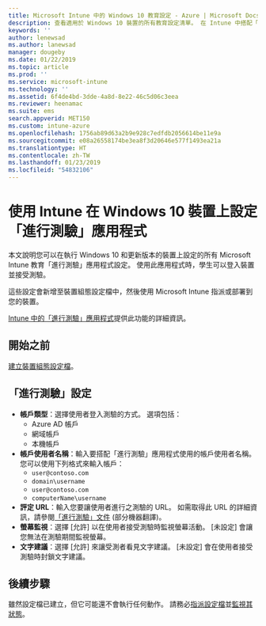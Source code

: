 ```yaml
---
title: Microsoft Intune 中的 Windows 10 教育設定 - Azure | Microsoft Docs
description: 查看適用於 Windows 10 裝置的所有教育設定清單。 在 Intune 中搭配「進行測驗」應用程式在裝置組態設定檔中使用這些設定、選擇使用者或學生的登入方式、在測驗期間監視螢幕等等。
keywords: ''
author: lenewsad
ms.author: lanewsad
manager: dougeby
ms.date: 01/22/2019
ms.topic: article
ms.prod: ''
ms.service: microsoft-intune
ms.technology: ''
ms.assetid: 6f4de4bd-3dde-4a8d-8e22-46c5d06c3eea
ms.reviewer: heenamac
ms.suite: ems
search.appverid: MET150
ms.custom: intune-azure
ms.openlocfilehash: 1756ab89d63a2b9e928c7edfdb2056614be11e9a
ms.sourcegitcommit: e08a26558174be3ea8f3d20646e577f1493ea21a
ms.translationtype: HT
ms.contentlocale: zh-TW
ms.lasthandoff: 01/23/2019
ms.locfileid: "54832106"
---
```

# <a name="configure-the-take-a-test-app-on-windows-10-devices-using-intune"></a>使用 Intune 在 Windows 10 裝置上設定「進行測驗」應用程式

本文說明您可以在執行 Windows 10 和更新版本的裝置上設定的所有 Microsoft Intune 教育「進行測驗」應用程式設定。 使用此應用程式時，學生可以登入裝置並接受測驗。

這些設定會新增至裝置組態設定檔中，然後使用 Microsoft Intune 指派或部署到您的裝置。

[Intune 中的「進行測驗」應用程式](education-settings-configure.md)提供此功能的詳細資訊。

## <a name="before-you-begin"></a>開始之前

[建立裝置組態設定檔](education-settings-configure.md#create-a-device-profile)。

## <a name="take-a-test-settings"></a>「進行測驗」設定

- **帳戶類型**：選擇使用者登入測驗的方式。 選項包括：
  - Azure AD 帳戶
  - 網域帳戶
  - 本機帳戶
- **帳戶使用者名稱**：輸入要搭配「進行測驗」應用程式使用的帳戶使用者名稱。 您可以使用下列格式來輸入帳戶：
  - `user@contoso.com`
  - `domain\username`
  - `user@contoso.com`
  - `computerName\username`
- **評定 URL**：輸入您要讓使用者進行之測驗的 URL。 如需取得此 URL 的詳細資訊，請參閱[「進行測驗」文件](https://docs.microsoft.com/education/windows/take-tests-in-windows-10) \(部分機器翻譯\)。
- **螢幕監視**：選擇 [允許] 以在使用者接受測驗時監視螢幕活動。 [未設定] 會讓您無法在測驗期間監視螢幕。
- **文字建議**：選擇 [允許] 來讓受測者看見文字建議。 [未設定] 會在使用者接受測驗時封鎖文字建議。

## <a name="next-steps"></a>後續步驟

雖然設定檔已建立，但它可能還不會執行任何動作。 請務必[指派設定檔](device-profile-assign.md)並[監視其狀態](device-profile-monitor.md)。